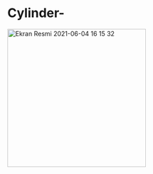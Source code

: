 # Cylinder-

<img width="311" alt="Ekran Resmi 2021-06-04 16 15 32" src="https://user-images.githubusercontent.com/50278401/120850286-e5b07f80-c57f-11eb-8f4a-0b86948937fa.png">


